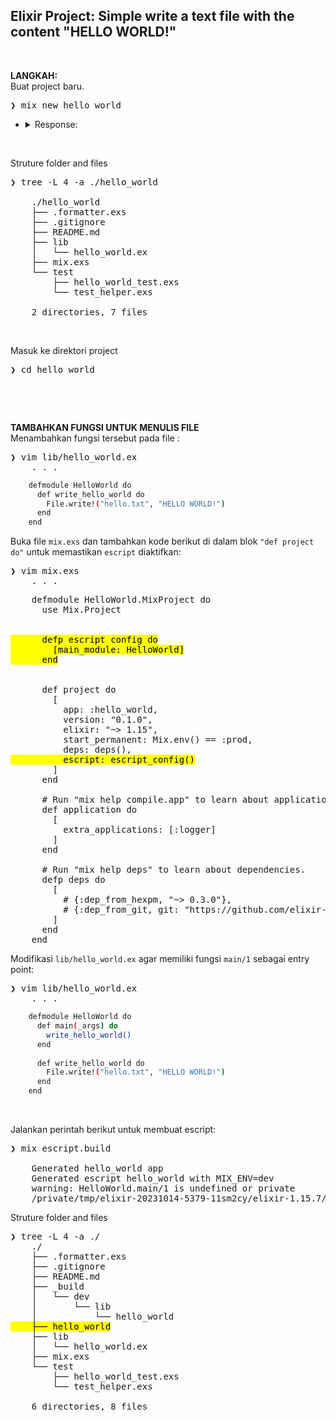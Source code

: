 ## Elixir Project: Simple write a text file with the content "HELLO WORLD!"

&nbsp;

**LANGKAH:** <br />
Buat project baru.
<pre>
❯ mix new hello_world
</pre>
- <details>
    <summary>Response:</summary>

    ```bash
    * creating README.md
    * creating .formatter.exs
    * creating .gitignore
    * creating mix.exs
    * creating lib
    * creating lib/hello_world.ex
    * creating test
    * creating test/test_helper.exs
    * creating test/hello_world_test.exs

    Your Mix project was created successfully.
    You can use "mix" to compile it, test it, and more:

        cd hello_world
        mix test

    Run "mix help" for more commands.
    ```

  </details>

&nbsp;

Struture folder and files
<pre>
❯ tree -L 4 -a ./hello_world

    ./hello_world
    ├── .formatter.exs
    ├── .gitignore
    ├── README.md
    ├── lib
    │   └── hello_world.ex
    ├── mix.exs
    └── test
        ├── hello_world_test.exs
        └── test_helper.exs

    2 directories, 7 files
</pre>

&nbsp;

Masuk ke direktori project
<pre>
❯ cd hello_world
</pre>

&nbsp;

&nbsp;

**TAMBAHKAN FUNGSI UNTUK MENULIS FILE** <br />
Menambahkan fungsi tersebut pada file :
<pre>
❯ vim lib/hello_world.ex
    . . .
</pre>
```bash
    defmodule HelloWorld do
      def write_hello_world do
        File.write!("hello.txt", "HELLO WORLD!")
      end
    end
```

Buka file `mix.exs` dan tambahkan kode berikut di dalam blok `"def project do"` untuk memastikan `escript` diaktifkan:
<pre>
❯ vim mix.exs
    . . .
</pre>
<pre>
    defmodule HelloWorld.MixProject do
      use Mix.Project
    
 
<mark>      defp escript_config do
        [main_module: HelloWorld]
      end</mark>


      def project do
        [
          app: :hello_world,
          version: "0.1.0",
          elixir: "~> 1.15",
          start_permanent: Mix.env() == :prod,
          deps: deps(),
<mark>          escript: escript_config()</mark>
        ]
      end
    
      # Run "mix help compile.app" to learn about applications.
      def application do
        [
          extra_applications: [:logger]
        ]
      end
    
      # Run "mix help deps" to learn about dependencies.
      defp deps do
        [
          # {:dep_from_hexpm, "~> 0.3.0"},
          # {:dep_from_git, git: "https://github.com/elixir-lang/my_dep.git", tag: "0.1.0"}
        ]
      end
    end
</pre>

Modifikasi `lib/hello_world.ex` agar memiliki fungsi `main/1` sebagai entry point:
<pre>
❯ vim lib/hello_world.ex
    . . .
</pre>
```bash
    defmodule HelloWorld do
      def main(_args) do
        write_hello_world()
      end
    
      def write_hello_world do
        File.write!("hello.txt", "HELLO WORLD!")
      end
    end
```

&nbsp;

Jalankan perintah berikut untuk membuat escript:
<pre>
❯ mix escript.build

    Generated hello_world app
    Generated escript hello_world with MIX_ENV=dev
    warning: HelloWorld.main/1 is undefined or private
    /private/tmp/elixir-20231014-5379-11sm2cy/elixir-1.15.7/lib/mix/lib/mix/tasks/escript.build.ex:396: :hello_world_escript.main/1
</pre>

Struture folder and files
<pre>
❯ tree -L 4 -a ./
    ./
    ├── .formatter.exs
    ├── .gitignore
    ├── README.md
    ├── _build
    │   └── dev
    │       └── lib
    │           └── hello_world
<mark>    ├── hello_world</mark>
    ├── lib
    │   └── hello_world.ex
    ├── mix.exs
    └── test
        ├── hello_world_test.exs
        └── test_helper.exs

    6 directories, 8 files
</pre>